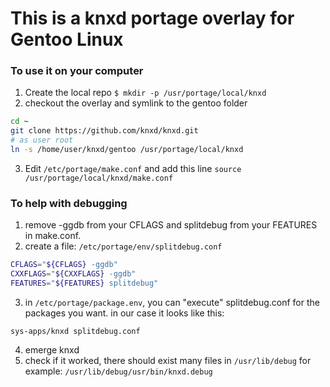 # This is a knxd portage overlay for Gentoo Linux

### To use it on your computer

1. Create the local repo
   `$ mkdir -p /usr/portage/local/knxd`
2. checkout the overlay and symlink to the gentoo folder

```bash
cd ~
git clone https://github.com/knxd/knxd.git
# as user root
ln -s /home/user/knxd/gentoo /usr/portage/local/knxd
```

3. Edit `/etc/portage/make.conf` and add this line
   `source /usr/portage/local/knxd/make.conf`

### To help with debugging

1. remove -ggdb from your CFLAGS and splitdebug from your FEATURES in make.conf.
2. create a file: `/etc/portage/env/splitdebug.conf`

```bash
CFLAGS="${CFLAGS} -ggdb" 
CXXFLAGS="${CXXFLAGS} -ggdb" 
FEATURES="${FEATURES} splitdebug"
```

3. in `/etc/portage/package.env`, you can "execute" splitdebug.conf for the packages you want.
   in our case it looks like this:

```
sys-apps/knxd splitdebug.conf
```

4. emerge knxd
5. check if it worked, there should exist many files in `/usr/lib/debug` for example: `/usr/lib/debug/usr/bin/knxd.debug`
